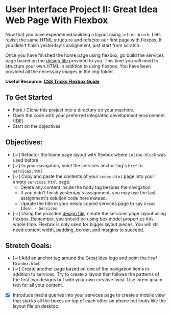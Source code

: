 # User Interface Project II: Great Idea Web Page With Flexbox

Now that you have experienced building a layout using `inline-block`.  Lets revisit the same HTML structure and refactor our first page with flexbox.  If you didn't finish yesterday's assignment, just start from scratch.

Once you have finished the home page using flexbox, go build the services page based on the [design file](design-files/services-desktop-design.png) provided to you.  This time you will need to structure your own HTML in addition to using flexbox.  You have been provided all the necessary images in the img folder.   


**Useful Resource: [CSS Tricks Flexbox Guide](https://css-tricks.com/snippets/css/a-guide-to-flexbox/)**

## To Get Started

* Fork / Clone this project into a directory on your machine.
* Open the code with your preferred integrated development environment (IDE).
* Start on the objectives

## Objectives:

- [✓] Refactor the home page layout with flexbox where `inline-block` was used before
- [✓] In your navigation, point the services anchor tag's `href` to `services.html`
- [✓] Copy and paste the contents of your `index.html` page into your empty `services.html` page.  
  - Delete any content inside the body tag besides the navigation 
  - If you didn't finish yesterday's assignment, you may use the last assignment's solution code here instead.
  - Update the title in your newly copied services page to say `Great Idea! - Services`
- [✓] Using the provided [design file](design-files/services-desktop-design.png), create the services page layout using flexbox.  Remember, you should be using box model properties this whole time.  Flexbox is only used for bigger layout pieces.  You will still need content width, padding, border, and margins to succeed. 

## Stretch Goals: 
- [✓] Add an anchor tag around the Great Idea logo and point the `href` to`index.html`
- [✓] Create another page based on one of the navigation items in addition to services.  Try to create a layout that follows the patterns of the first two designs but with your own creative twist.  Use lorem ipsum text for all your content.
- [x] Introduce media queries into your services page to create a mobile view that stacks all the boxes on top of each other on phone but looks like the layout file on desktop.